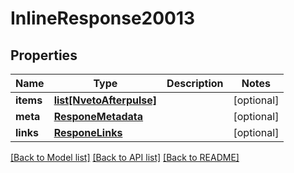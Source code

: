 # InlineResponse20013

## Properties
Name | Type | Description | Notes
------------ | ------------- | ------------- | -------------
**items** | [**list[NvetoAfterpulse]**](NvetoAfterpulse.md) |  | [optional] 
**meta** | [**ResponeMetadata**](ResponeMetadata.md) |  | [optional] 
**links** | [**ResponeLinks**](ResponeLinks.md) |  | [optional] 

[[Back to Model list]](../README.md#documentation-for-models) [[Back to API list]](../README.md#documentation-for-api-endpoints) [[Back to README]](../README.md)



